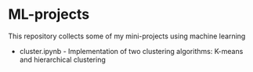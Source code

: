 # ML-projects
This repository collects some of my mini-projects using machine learning

- cluster.ipynb - Implementation of two clustering algorithms: K-means and hierarchical clustering 
